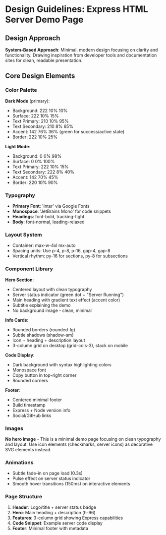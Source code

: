 # Design Guidelines: Express HTML Server Demo Page

## Design Approach
**System-Based Approach**: Minimal, modern design focusing on clarity and functionality. Drawing inspiration from developer tools and documentation sites for clean, readable presentation.

## Core Design Elements

### Color Palette
**Dark Mode** (primary):
- Background: 222 10% 10%
- Surface: 222 10% 15%
- Text Primary: 210 10% 95%
- Text Secondary: 210 8% 65%
- Accent: 142 76% 36% (green for success/active state)
- Border: 222 10% 25%

**Light Mode**:
- Background: 0 0% 98%
- Surface: 0 0% 100%
- Text Primary: 222 10% 15%
- Text Secondary: 222 8% 40%
- Accent: 142 70% 45%
- Border: 220 10% 90%

### Typography
- **Primary Font**: 'Inter' via Google Fonts
- **Monospace**: 'JetBrains Mono' for code snippets
- **Headings**: font-bold, tracking-tight
- **Body**: font-normal, leading-relaxed

### Layout System
- Container: max-w-4xl mx-auto
- Spacing units: Use p-4, p-8, p-16, gap-4, gap-8
- Vertical rhythm: py-16 for sections, py-8 for subsections

### Component Library

**Hero Section**:
- Centered layout with clean typography
- Server status indicator (green dot + "Server Running")
- Main heading with gradient text effect (accent color)
- Subtitle explaining the demo
- No background image - clean, minimal

**Info Cards**:
- Rounded borders (rounded-lg)
- Subtle shadows (shadow-sm)
- Icon + heading + description layout
- 3-column grid on desktop (grid-cols-3), stack on mobile

**Code Display**:
- Dark background with syntax highlighting colors
- Monospace font
- Copy button in top-right corner
- Rounded corners

**Footer**:
- Centered minimal footer
- Build timestamp
- Express + Node version info
- Social/GitHub links

### Images
**No hero image** - This is a minimal demo page focusing on clean typography and layout. Use icon elements (checkmarks, server icons) as decorative SVG elements instead.

### Animations
- Subtle fade-in on page load (0.3s)
- Pulse effect on server status indicator
- Smooth hover transitions (150ms) on interactive elements

### Page Structure
1. **Header**: Logo/title + server status badge
2. **Hero**: Main heading + description (h-96)
3. **Features**: 3-column grid showing Express capabilities
4. **Code Snippet**: Example server code display
5. **Footer**: Minimal footer with metadata